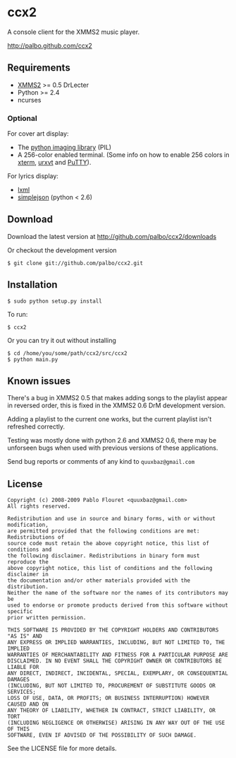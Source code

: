 ccx2
====

A console client for the XMMS2 music player.

http://palbo.github.com/ccx2


Requirements
------------

* [XMMS2][xmms2] >= 0.5 DrLecter
* Python >= 2.4
* ncurses

### Optional

For cover art display:

* The [python imaging library][pil] (PIL)
* A 256-color enabled terminal.
  (Some info on how to enable 256 colors in [xterm][xterm], [urxvt][urxvt] and [PuTTY][putty]).

For lyrics display:

* [lxml][lxml]
* [simplejson][simplejson] (python &lt; 2.6)


Download
--------

Download the latest version at http://github.com/palbo/ccx2/downloads

Or checkout the development version

    $ git clone git://github.com/palbo/ccx2.git


Installation
------------

    $ sudo python setup.py install

To run:

    $ ccx2

Or you can try it out without installing

    $ cd /home/you/some/path/ccx2/src/ccx2
    $ python main.py


Known issues
------------
There's a bug in XMMS2 0.5 that makes adding songs to the playlist appear in
reversed order, this is fixed in the XMMS2 0.6 DrM development version.

Adding a playlist to the current one works, but the current playlist isn't
refreshed correctly.

Testing was mostly done with python 2.6 and XMMS2 0.6, there may be unforseen
bugs when used with previous versions of these applications.

Send bug reports or comments of any kind to `quuxbaz@gmail.com`


License
-------
    Copyright (c) 2008-2009 Pablo Flouret <quuxbaz@gmail.com>
    All rights reserved.

    Redistribution and use in source and binary forms, with or without modification,
    are permitted provided that the following conditions are met: Redistributions of
    source code must retain the above copyright notice, this list of conditions and
    the following disclaimer. Redistributions in binary form must reproduce the
    above copyright notice, this list of conditions and the following disclaimer in
    the documentation and/or other materials provided with the distribution.
    Neither the name of the software nor the names of its contributors may be
    used to endorse or promote products derived from this software without specific
    prior written permission.

    THIS SOFTWARE IS PROVIDED BY THE COPYRIGHT HOLDERS AND CONTRIBUTORS "AS IS" AND
    ANY EXPRESS OR IMPLIED WARRANTIES, INCLUDING, BUT NOT LIMITED TO, THE IMPLIED
    WARRANTIES OF MERCHANTABILITY AND FITNESS FOR A PARTICULAR PURPOSE ARE
    DISCLAIMED. IN NO EVENT SHALL THE COPYRIGHT OWNER OR CONTRIBUTORS BE LIABLE FOR
    ANY DIRECT, INDIRECT, INCIDENTAL, SPECIAL, EXEMPLARY, OR CONSEQUENTIAL DAMAGES
    (INCLUDING, BUT NOT LIMITED TO, PROCUREMENT OF SUBSTITUTE GOODS OR SERVICES;
    LOSS OF USE, DATA, OR PROFITS; OR BUSINESS INTERRUPTION) HOWEVER CAUSED AND ON
    ANY THEORY OF LIABILITY, WHETHER IN CONTRACT, STRICT LIABILITY, OR TORT
    (INCLUDING NEGLIGENCE OR OTHERWISE) ARISING IN ANY WAY OUT OF THE USE OF THIS
    SOFTWARE, EVEN IF ADVISED OF THE POSSIBILITY OF SUCH DAMAGE.

See the LICENSE file for more details.


[xmms2]:      http://xmms2.xmms.se
[pil]:        http://www.pythonware.com/products/pil/
[xterm]:      http://www.frexx.de/xterm-256-notes/
[urxvt]:      http://scie.nti.st/2008/10/13/get-rxvt-unicode-with-256-color-support-on-ubunut
[putty]:      http://www.emacswiki.org/emacs/PuTTY#toc2
[lxml]:       http://codespeak.net/lxml/
[simplejson]: http://code.google.com/p/simplejson/
